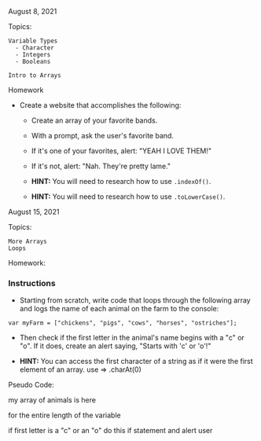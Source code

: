 August 8, 2021

  Topics: 

    Variable Types
      - Character
      - Integers
      - Booleans

    Intro to Arrays

Homework

* Create a website that accomplishes the following:

  * Create an array of your favorite bands.

  * With a prompt, ask the user's favorite band.

  * If it's one of your favorites, alert: "YEAH I LOVE THEM!"

  * If it's not, alert: "Nah. They're pretty lame."

  * **HINT:**  You will need to research how to use `.indexOf()`.

  * **HINT:** You will need to research how to use `.toLowerCase()`.

August 15, 2021

  Topics: 

    More Arrays
    Loops

  Homework: 

  ### Instructions

  * Starting from scratch, write code that loops through the following array and logs the name of each animal on the farm to the console:

  ```
  var myFarm = ["chickens", "pigs", "cows", "horses", "ostriches"];
  ```

  * Then check if the first letter in the animal's name begins with a "c" or "o". If it does, create an alert saying, "Starts with 'c' or 'o'!"

  * **HINT:** You can access the first character of a string as if it were the first element of an array.
              use => .charAt(0)

Pseudo Code:

my array of animals is here 

for the entire length of the variable

  if first letter is a "c" or an "o"
    do this if statement and alert user



